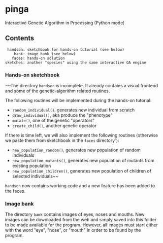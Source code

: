 # pinga

Interactive Genetic Algorithm in Processing (Python mode)


## Contents

```
 handson: sketchbook for hands-on tutorial (see below)
    bank: image bank (see below)
   faces: hands-on solution
sketches: another "species" using the same interactive GA engine
```

### Hands-on sketchbook

~~The directory `handson` is incomplete. It already contains a visual 
frontend and some of the genetic-algorithm related routines.

The following routines will be implemented during the hands-on tutorial:

  - `random_individual()`, generates new individual from scratch
  - `draw_individual()`, aka produce the "phenotype"
  - `mutate()`, one of the genetic "operators"
  - `create_child()`, another genetic operator
  
If there is time left, we will also implement the following routines 
(otherwise we paste them from sketchbook in the `faces` directory`):

  - `new_population_random()`, generates new population of random individuals
  - `new_population_mutants()`, generates new population of mutants from existing population
  - `new_population_children()`, generates new population of children of selected individuals~~
  
`handson` now contains working code and a new feature has been added to the faces.  

### Image bank

The directory `bank` contains images of eyes, noses and mouths. New images can be downloaded from the web and simply saved into this folder to be made available for the program. However, all images must start either with the word "eye", "nose", or "mouth" in order to be found by the program.


